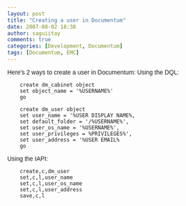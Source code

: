```yaml
---
layout: post
title: "Creating a user in Documentum"
date: 2007-08-02 18:38
author: saguiitay
comments: true
categories: [Development, Documentum]
tags: [Documentum, EMC]
---
```

<span style="font-family:arial;">Here's 2 ways to create a user in Documentum: Using the DQL:</span>

        create dm_cabinet object
        set object_name = '%USERNAME%'
        go

        create dm_user object
        set user_name = '%USER DISPLAY NAME%,
        set default_folder = '/%USERNAME%',
        set user_os_name = '%USERNAME%',
        set user_privileges = %PRIVILEGES%',
        set user_address = '%USER EMAIL%
        go

<span style="font-family:arial;">Using the IAPI: </span>

        create,c,dm_user
        set,c,l,user_name
        set,c,l,user_os_name
        set,c,l,user_address
        save,c,l



